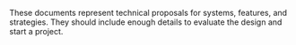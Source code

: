 These documents represent technical proposals for systems, features, and strategies. They should include enough details to evaluate the design and start a project.
